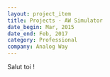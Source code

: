 ```yaml
---
layout: project_item
title: Projects - AW Simulator
date_begin: Mar, 2015
date_end: Feb, 2017
category: Professional
company: Analog Way
---
```

Salut toi !